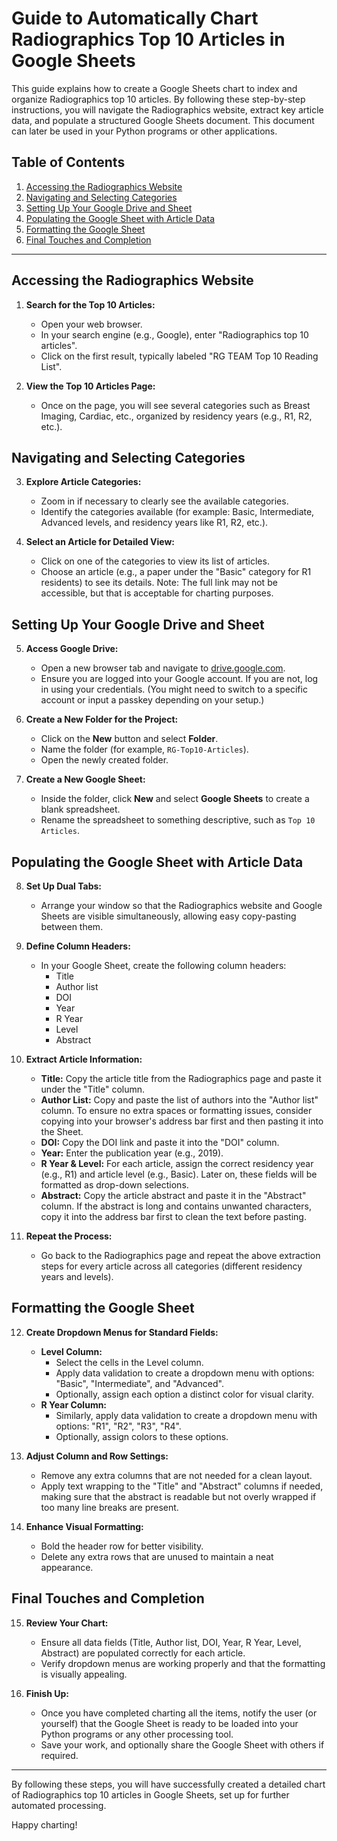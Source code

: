 # Guide to Automatically Chart Radiographics Top 10 Articles in Google Sheets

This guide explains how to create a Google Sheets chart to index and organize Radiographics top 10 articles. By following these step-by-step instructions, you will navigate the Radiographics website, extract key article data, and populate a structured Google Sheets document. This document can later be used in your Python programs or other applications.

## Table of Contents

1. [Accessing the Radiographics Website](#accessing-the-radiographics-website)
2. [Navigating and Selecting Categories](#navigating-and-selecting-categories)
3. [Setting Up Your Google Drive and Sheet](#setting-up-your-google-drive-and-sheet)
4. [Populating the Google Sheet with Article Data](#populating-the-google-sheet-with-article-data)
5. [Formatting the Google Sheet](#formatting-the-google-sheet)
6. [Final Touches and Completion](#final-touches-and-completion)

---

## Accessing the Radiographics Website

1. **Search for the Top 10 Articles:**
   - Open your web browser.
   - In your search engine (e.g., Google), enter "Radiographics top 10 articles".
   - Click on the first result, typically labeled "RG TEAM Top 10 Reading List".

2. **View the Top 10 Articles Page:**
   - Once on the page, you will see several categories such as Breast Imaging, Cardiac, etc., organized by residency years (e.g., R1, R2, etc.).

## Navigating and Selecting Categories

3. **Explore Article Categories:**
   - Zoom in if necessary to clearly see the available categories.
   - Identify the categories available (for example: Basic, Intermediate, Advanced levels, and residency years like R1, R2, etc.).

4. **Select an Article for Detailed View:**
   - Click on one of the categories to view its list of articles.
   - Choose an article (e.g., a paper under the "Basic" category for R1 residents) to see its details. Note: The full link may not be accessible, but that is acceptable for charting purposes.

## Setting Up Your Google Drive and Sheet

5. **Access Google Drive:**
   - Open a new browser tab and navigate to [drive.google.com](https://drive.google.com).
   - Ensure you are logged into your Google account. If you are not, log in using your credentials. (You might need to switch to a specific account or input a passkey depending on your setup.)

6. **Create a New Folder for the Project:**
   - Click on the **New** button and select **Folder**.
   - Name the folder (for example, `RG-Top10-Articles`).
   - Open the newly created folder.

7. **Create a New Google Sheet:**
   - Inside the folder, click **New** and select **Google Sheets** to create a blank spreadsheet.
   - Rename the spreadsheet to something descriptive, such as `Top 10 Articles`.

## Populating the Google Sheet with Article Data

8. **Set Up Dual Tabs:**
   - Arrange your window so that the Radiographics website and Google Sheets are visible simultaneously, allowing easy copy-pasting between them.

9. **Define Column Headers:**
   - In your Google Sheet, create the following column headers:
     - Title
     - Author list
     - DOI
     - Year
     - R Year
     - Level
     - Abstract

10. **Extract Article Information:**
    - **Title:** Copy the article title from the Radiographics page and paste it under the "Title" column.
    - **Author List:** Copy and paste the list of authors into the "Author list" column. To ensure no extra spaces or formatting issues, consider copying into your browser's address bar first and then pasting it into the Sheet.
    - **DOI:** Copy the DOI link and paste it into the "DOI" column.
    - **Year:** Enter the publication year (e.g., 2019).
    - **R Year & Level:** For each article, assign the correct residency year (e.g., R1) and article level (e.g., Basic). Later on, these fields will be formatted as drop-down selections.
    - **Abstract:** Copy the article abstract and paste it in the "Abstract" column. If the abstract is long and contains unwanted characters, copy it into the address bar first to clean the text before pasting.

11. **Repeat the Process:**
    - Go back to the Radiographics page and repeat the above extraction steps for every article across all categories (different residency years and levels).

## Formatting the Google Sheet

12. **Create Dropdown Menus for Standard Fields:**
    - **Level Column:**
      - Select the cells in the Level column.
      - Apply data validation to create a dropdown menu with options: "Basic", "Intermediate", and "Advanced".
      - Optionally, assign each option a distinct color for visual clarity.
    - **R Year Column:**
      - Similarly, apply data validation to create a dropdown menu with options: "R1", "R2", "R3", "R4".
      - Optionally, assign colors to these options.

13. **Adjust Column and Row Settings:**
    - Remove any extra columns that are not needed for a clean layout.
    - Apply text wrapping to the "Title" and "Abstract" columns if needed, making sure that the abstract is readable but not overly wrapped if too many line breaks are present.

14. **Enhance Visual Formatting:**
    - Bold the header row for better visibility.
    - Delete any extra rows that are unused to maintain a neat appearance.

## Final Touches and Completion

15. **Review Your Chart:**
    - Ensure all data fields (Title, Author list, DOI, Year, R Year, Level, Abstract) are populated correctly for each article.
    - Verify dropdown menus are working properly and that the formatting is visually appealing.

16. **Finish Up:**
    - Once you have completed charting all the items, notify the user (or yourself) that the Google Sheet is ready to be loaded into your Python programs or any other processing tool.
    - Save your work, and optionally share the Google Sheet with others if required.

---

By following these steps, you will have successfully created a detailed chart of Radiographics top 10 articles in Google Sheets, set up for further automated processing.

Happy charting!